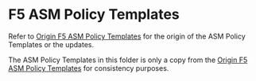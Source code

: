 # F5 ASM Policy Templates








Refer to [Origin F5 ASM Policy Templates](https://github.com/f5devcentral/f5-asm-policy-templates) for the origin of the ASM Policy Templates or the updates.

The ASM Policy Templates in this folder is only a copy from the [Origin F5 ASM Policy Templates](https://github.com/f5devcentral/f5-asm-policy-templates) for consistency purposes.


